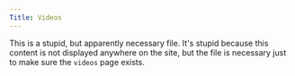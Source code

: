 ```yaml
---
Title: Videos
---
```


This is a stupid, but apparently necessary file.  It's stupid because this content is not displayed anywhere on the site, but the file is necessary just to make sure the `videos` page exists.
